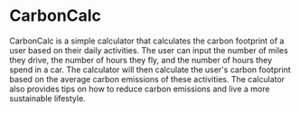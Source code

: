 # CarbonCalc
CarbonCalc is a simple calculator that calculates the carbon footprint of a user based on their daily activities. The user can input the number of miles they drive, the number of hours they fly, and the number of hours they spend in a car. The calculator will then calculate the user's carbon footprint based on the average carbon emissions of these activities. The calculator also provides tips on how to reduce carbon emissions and live a more sustainable lifestyle.
